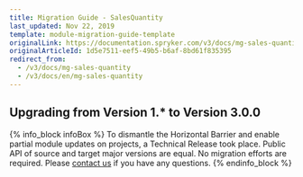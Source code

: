 ```yaml
---
title: Migration Guide - SalesQuantity
last_updated: Nov 22, 2019
template: module-migration-guide-template
originalLink: https://documentation.spryker.com/v3/docs/mg-sales-quantity
originalArticleId: 1d5e7511-eef5-49b5-b6af-8bd61f835395
redirect_from:
  - /v3/docs/mg-sales-quantity
  - /v3/docs/en/mg-sales-quantity
---
```


## Upgrading from Version 1.* to Version 3.0.0

{% info_block infoBox %}
To dismantle the Horizontal Barrier and enable partial module updates on projects, a Technical Release took place. Public API of source and target major versions are equal. No migration efforts are required. Please [contact us](https://spryker.com/en/support/) if you have any questions.
{% endinfo_block %}

